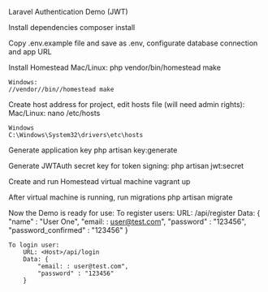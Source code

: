 Laravel Authentication Demo (JWT)

Install dependencies
    composer install

Copy .env.example file and save as .env, configurate database connection and app URL

Install Homestead
    Mac/Linux:
    php vendor/bin/homestead make

    Windows:
    //vendor//bin//homestead make

Create host address for project, edit hosts file (will need admin rights):
    Mac/Linux:
    nano /etc/hosts

    Windows
    C:\Windows\System32\drivers\etc\hosts

Generate application key
    php artisan key:generate

Generate JWTAuth secret key for token signing:
    php artisan jwt:secret

Create and run Homestead virtual machine
    vagrant up

After virtual machine is running, run migrations
    php artisan migrate

Now the Demo is ready for use:
    To register users:
        URL: <Host>/api/register
        Data: {
            "name" : "User One",
            "email: : user@test.com",
            "password" : "123456",
            "password_confirmed" : "123456"
        }

    To login user:
        URL: <Host>/api/login
        Data: {
            "email: : user@test.com",
            "password" : "123456"
        }